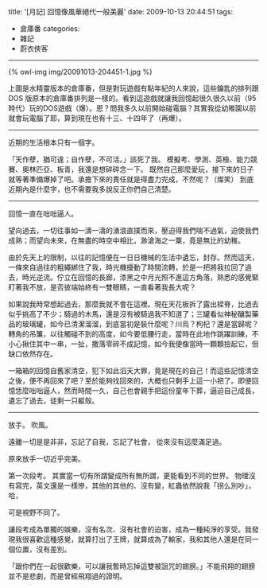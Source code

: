 title: '[月記] 回憶像風華絕代一般美麗'
date: 2009-10-13 20:44:51
tags:
- 倉庫番
categories:
- 雜記
- 蔚衣俠客
---

{% owl-img img/20091013-204451-1.jpg %}

上圖是水精靈版本的倉庫番，但是對玩遊戲有點年紀的人來說，這些鑰匙的排列跟 DOS 版原本的倉庫番排列是一樣的。看到這遊戲就讓我回憶起很久很久以前（95 時代）玩的DOS遊戲（爆）。恩？問我多久以前開始碰電腦？其實我從幼稚園以前就會玩電腦了耶，算到現在也有十三、十四年了（再爆）。

<!-- more -->

----

近期的生活根本只有一個字。

「天作孽，猶可違；自作孽，不可活。」該死了我。
模擬考、學測、英檢、能力競賽、奧林匹亞、板青，我還是想碎碎念一下。
既然自己那麼愛玩，接下來的日子就等著準備爆掉了吧。承擔下來的責任就是得盡力完成，不然呢？（燦笑）
到底近期內是什麼字，也不需要我多說反正你們自己清楚。

----

回憶一直在咄咄逼人。

望向過去，一切往事如一濤一濤的湧浪直撲而來，壓迫得我們喘不過氣，迫使我們成熟；而望向未來，在無盡的時空中相比，渺滄海之一粟，竟是無比的幼稚。

由於先天上的限制，以往的記憶便在一日日機械的生活中遺忘，封存。然而這天，一條來自過往的粗繩綁住了我，時光機擾動了時間流轉，於是一把將我拉回了過去，時光逆流。佇立在回憶的長廊，漆黑之中月光照不進這方角落，熟悉的感覺緊盯著我不放，是否彼端始終有一雙眼睛，一直看著我長大呢？

如果說我時常想起過去，那麼我就不會在這裡。現在天花板拆了露出樑脊，比過去似乎挑高了不少；騎過的木馬，還是沒有被騎過我不知道了；三罐看似神秘釀製藥品的玻璃罐，如今已清潔溜溜，到底當初是裝什麼呢？川烏？枸杞？還是當歸呢？轉角的吊簾，以往觸碰不到的高度，如今要低腰行走，當時在此地作跳躍訓練，不小心揪住其中一串，一扯，撒落零碎不成記憶，如今我便像當時一顆顆撿起它，但缺口依然存在。

一箱箱的回憶自舊家清空，犯下如此滔天大罪，竟是現在的自己！而這些記憶清空之後，便不再回來了吧？至於能夠找回來的，大概也只剩手上這一小把了。即便回憶恁麼咄咄逼人，然而時間一久，自己也會親手把這份童年下葬，逼迫自己成長，遺忘了過去，徒剩一只軀殼。

----

放手。
吹風。

遠離一切是是非非，忘記了自我，忘記了社會，
從來沒有這麼滿足過。

原來放手一切近乎完美。

第一次段考。
其實當一切有所謂變成所有無所謂，更能看到不同的世界。
物理沒有寫完，英文還是一樣慘，其他的其他的、沒有變，紅蟲依然說我「拐么別吵」，哈，

可是視野不同了。

讓段考成為單獨的娛樂，沒有名次、沒有社會的迫害，成為一種純淨的享受。我發現我很喜歡這種感覺，就算打出了王牌，就算成為了輸家，我和其他人還是在同一個位置，沒有差別。

「跟你們在一起很歡樂，可以讓我暫時忘掉這雙被詛咒的翅膀。」不能飛翔的翅膀並不是悲劇，而是曾經飛翔過的證明。